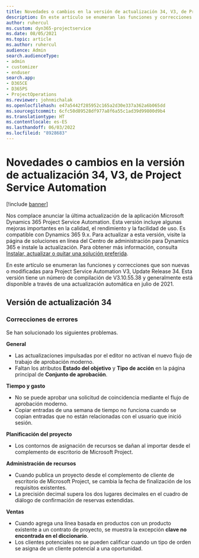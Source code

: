 ```yaml
---
title: Novedades o cambios en la versión de actualización 34, V3, de Project Service Automation
description: En este artículo se enumeran las funciones y correcciones disponibles en Project Service Automation Update Release 34, V3.
author: ruhercul
ms.custom: dyn365-projectservice
ms.date: 08/05/2021
ms.topic: article
ms.author: ruhercul
audience: Admin
search.audienceType:
- admin
- customizer
- enduser
search.app:
- D365CE
- D365PS
- ProjectOperations
ms.reviewer: johnmichalak
ms.openlocfilehash: e47a5442f285952c165a2d30e337a362a6b065dd
ms.sourcegitcommit: 6cfc50d89528df977a8f6a55c1ad39d99800d9b4
ms.translationtype: HT
ms.contentlocale: es-ES
ms.lasthandoff: 06/03/2022
ms.locfileid: "8928683"
---
```

# <a name="whats-new-or-changed-in-project-service-automation-update-release-34-v3"></a>Novedades o cambios en la versión de actualización 34, V3, de Project Service Automation

[!include [banner](../includes/psa-now-project-operations.md)]

Nos complace anunciar la última actualización de la aplicación Microsoft Dynamics 365 Project Service Automation. Esta versión incluye algunas mejoras importantes en la calidad, el rendimiento y la facilidad de uso. Es compatible con Dynamics 365 9.x. Para actualizar a esta versión, visite la página de soluciones en línea del Centro de administración para Dynamics 365 e instale la actualización. Para obtener más información, consulta [Instalar, actualizar o quitar una solución preferida](/power-platform/admin/install-remove-preferred-solution).

En este artículo se enumeran las funciones y correcciones que son nuevas o modificadas para Project Service Automation V3, Update Release 34. Esta versión tiene un número de compilación de V3.10.55.38 y generalmente está disponible a través de una actualización automática en julio de 2021.

## <a name="update-release-34"></a>Versión de actualización 34

### <a name="bug-fixes"></a>Correcciones de errores
Se han solucionado los siguientes problemas.

**General**

- Las actualizaciones impulsadas por el editor no activan el nuevo flujo de trabajo de aprobación moderno.
- Faltan los atributos **Estado del objetivo** y **Tipo de acción** en la página principal de **Conjunto de aprobación**.

**Tiempo y gasto**

- No se puede aprobar una solicitud de coincidencia mediante el flujo de aprobación moderno.
- Copiar entradas de una semana de tiempo no funciona cuando se copian entradas que no están relacionadas con el usuario que inició sesión.

**Planificación del proyecto**

- Los contornos de asignación de recursos se dañan al importar desde el complemento de escritorio de Microsoft Project.

**Administración de recursos**

- Cuando publica un proyecto desde el complemento de cliente de escritorio de Microsoft Project, se cambia la fecha de finalización de los requisitos existentes.
- La precisión decimal supera los dos lugares decimales en el cuadro de diálogo de confirmación de reservas extendidas.

**Ventas**

- Cuando agrega una línea basada en productos con un producto existente a un contrato de proyecto, se muestra la excepción **clave no encontrada en el diccionario**.
- Los clientes potenciales no se pueden calificar cuando un tipo de orden se asigna de un cliente potencial a una oportunidad.
